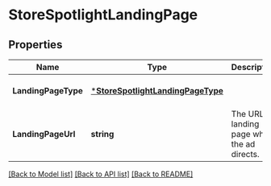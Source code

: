 # StoreSpotlightLandingPage

## Properties
Name | Type | Description | Notes
------------ | ------------- | ------------- | -------------
**LandingPageType** | [***StoreSpotlightLandingPageType**](StoreSpotlightLandingPageType.md) |  | [optional] [default to null]
**LandingPageUrl** | **string** | The URL of landing page where the ad directs. | [optional] [default to null]

[[Back to Model list]](../README.md#documentation-for-models) [[Back to API list]](../README.md#documentation-for-api-endpoints) [[Back to README]](../README.md)

